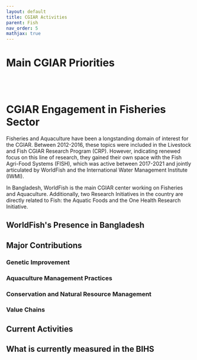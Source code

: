 ```yaml
---
layout: default
title: CGIAR Activities
parent: Fish
nav_order: 5
mathjax: true
---
```


# Main CGIAR Priorities

<br> <br> 

# CGIAR Engagement in Fisheries Sector

Fisheries and Aquaculture have been a longstanding domain of interest for the CGIAR. Between 2012-2016, these topics were included in the Livestock and Fish CGIAR Research Program (CRP). However, indicating renewed focus on this line of research, they gained their own space with the Fish Agri-Food Systems (FISH), which was active between 2017-2021 and jointly articulated by WorldFish and the International Water Management Institute (IWMI). <br>

In Bangladesh, WorldFish is the main CGIAR center working on Fisheries and Aquaculture. Additionally, two Research Initiatives in the country are directly related to Fish: the Aquatic Foods and the One Health Research Initiative.

## WorldFish's Presence in Bangladesh


## Major Contributions
### Genetic Improvement

### Aquaculture Management Practices

### Conservation and Natural Resource Management

### Value Chains


## Current Activities




## What is currently measured in the BIHS
